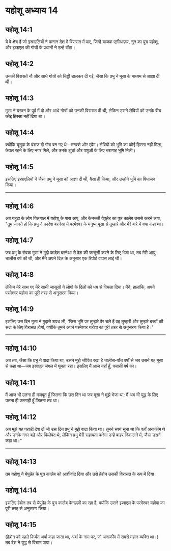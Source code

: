 # यहोशू अध्याय 14

## यहोशू 14:1

ये वे क्षेत्र हैं जो इस्राएलियों ने कनान देश में विरासत में पाए, जिन्हें याजक एलीआज़र, नून का पुत्र यहोशू, और इस्राएल की गोत्रों के प्रधानों ने उन्हें बाँटा।

## यहोशू 14:2

उनकी विरासतें नौ और आधे गोत्रों को चिट्ठी डालकर दी गईं, जैसा कि प्रभु ने मूसा के माध्यम से आज्ञा दी थी।

## यहोशू 14:3

मूसा ने यरदन के पूर्व में दो और आधे गोत्रों को उनकी विरासत दी थी, लेकिन उसने लेवियों को उनके बीच कोई हिस्सा नहीं दिया था।

## यहोशू 14:4

क्योंकि यूसुफ के वंशज दो गोत्र बन गए थे—मनश्शे और एप्रैम। लेवियों को भूमि का कोई हिस्सा नहीं मिला, केवल रहने के लिए नगर मिले, और उनके झुंडों और पशुओं के लिए चरागाह भूमि मिली।

## यहोशू 14:5

इसलिए इस्राएलियों ने जैसा प्रभु ने मूसा को आज्ञा दी थी, वैसा ही किया, और उन्होंने भूमि का विभाजन किया।

---

## यहोशू 14:6

अब यहूदा के लोग गिलगाल में यहोशू के पास आए, और केनज़्ज़ी येपुन्नेह का पुत्र कालेब उससे कहने लगा, "तुम जानते हो कि प्रभु ने कादेश बरनेआ में परमेश्वर के मनुष्य मूसा से तुम्हारे और मेरे बारे में क्या कहा था।

## यहोशू 14:7

जब प्रभु के सेवक मूसा ने मुझे कादेश बरनेआ से देश की जासूसी करने के लिए भेजा था, तब मेरी आयु चालीस वर्ष की थी, और मैंने अपने दिल के अनुसार एक रिपोर्ट वापस लाई थी।

## यहोशू 14:8

लेकिन मेरे साथ गए मेरे साथी जासूसों ने लोगों के दिलों को भय से पिघला दिया। मैंने, हालांकि, अपने परमेश्वर यहोवा का पूरी तरह से अनुसरण किया।

## यहोशू 14:9

इसलिए उस दिन मूसा ने मुझसे शपथ ली, 'जिस भूमि पर तुम्हारे पैर चले हैं वह तुम्हारी और तुम्हारे बच्चों की सदा के लिए विरासत होगी, क्योंकि तुमने अपने परमेश्वर यहोवा का पूरी तरह से अनुसरण किया है।'

---

## यहोशू 14:10

अब तब, जैसा कि प्रभु ने वादा किया था, उसने मुझे जीवित रखा है चालीस-पाँच वर्षों से जब उसने यह मूसा से कहा था—जब इस्राएल जंगल में घूमता रहा। इसलिए मैं आज यहाँ हूँ, पचासी वर्ष का।

## यहोशू 14:11

मैं आज भी उतना ही मजबूत हूँ जितना कि उस दिन था जब मूसा ने मुझे भेजा था; मैं अब भी युद्ध के लिए उतना ही उत्साही हूँ जितना तब था।

## यहोशू 14:12

अब मुझे यह पहाड़ी देश दो जो उस दिन प्रभु ने मुझे वादा किया था। तुमने स्वयं सुना था कि वहाँ अनाकीम थे और उनके नगर बड़े और किलेबंद थे, लेकिन प्रभु मेरी सहायता करेगा उन्हें बाहर निकालने में, जैसा उसने कहा था।"

---

## यहोशू 14:13

तब यहोशू ने येपुन्नेह के पुत्र कालेब को आशीर्वाद दिया और उसे हेब्रोन उसकी विरासत के रूप में दिया।

## यहोशू 14:14

इसलिए हेब्रोन तब से येपुन्नेह के पुत्र कालेब केनज़्ज़ी का रहा है, क्योंकि उसने इस्राएल के परमेश्वर यहोवा का पूरी तरह से अनुसरण किया।

## यहोशू 14:15

(हेब्रोन को पहले किर्यत अर्बा कहा जाता था, अर्बा के नाम पर, जो अनाकीम में सबसे महान व्यक्ति था।)  
तब देश ने युद्ध से विश्राम पाया।
